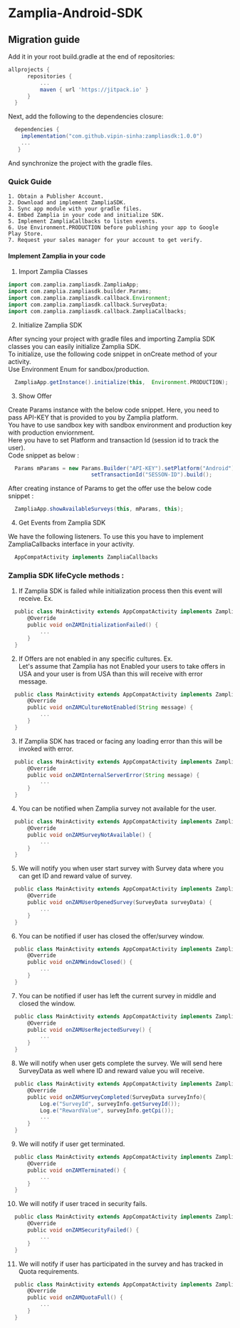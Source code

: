 # Zamplia-Android-SDK


## Migration guide

Add it in your root build.gradle at the end of repositories:


  ```groovy
  allprojects {
		repositories {
			...
			maven { url 'https://jitpack.io' }
		}
	}
  ```
  Next, add the following to the dependencies closure:

  ```groovy
    dependencies {
      implementation("com.github.vipin-sinha:zampliasdk:1.0.0")
      ...
     }
  ```

  And synchronize the project with the gradle files.

### Quick Guide

    1. Obtain a Publisher Account.
    2. Download and implement ZampliaSDK.
    3. Sync app module with your gradle files.
    4. Embed Zamplia in your code and initialize SDK.
    5. Implement ZampliaCallbacks to listen events.
    6. Use Environment.PRODUCTION before publishing your app to Google Play Store.
    7. Request your sales manager for your account to get verify.

#### Implement Zamplia in your code

1. Import Zamplia Classes


  ```groovy
  import com.zamplia.zampliasdk.ZampliaApp;
  import com.zamplia.zampliasdk.builder.Params;
  import com.zamplia.zampliasdk.callback.Environment;
  import com.zamplia.zampliasdk.callback.SurveyData;
  import com.zamplia.zampliasdk.callback.ZampliaCallbacks;
  ```


2. Initialize Zamplia SDK

After syncing your project with gradle files and importing Zamplia SDK classes you can easily initialize Zamplia SDK. <br/>To initialize, use the following code snippet in onCreate method of your activity. <br/>Use Environment Enum for sandbox/production.  


  ```groovy
    ZampliaApp.getInstance().initialize(this,  Environment.PRODUCTION);
  ```
    
3. Show Offer

Create Params instance with the below code snippet. Here, you need to pass API-KEY that is provided to you by Zamplia platform. <br/>You have to use sandbox key with sandbox environment and production key with production enviornment. <br/>Here you have to set Platform and transaction Id (session id to track the user). <br/>Code snippet as below :


  ```groovy
    Params mParams = new Params.Builder("API-KEY").setPlatform("Android").
                            setTransactionId("SESSON-ID").build();
  ```

After creating instance of Params to get the offer use the below code snippet : 


  ```groovy
    ZampliaApp.showAvailableSurveys(this, mParams, this);
  ```

4. Get Events from Zamplia SDK

We have the following listeners. To use this you have to implement ZampliaCallbacks interface in your activity.


  ```groovy
    AppCompatActivity implements ZampliaCallbacks
  ```

### Zamplia SDK lifeCycle methods : 

1. If Zamplia SDK is failed while initialization process then this event will receive. Ex.

  ```groovy
    public class MainActivity extends AppCompatActivity implements ZampliaCallbacks {
        @Override
        public void onZAMInitializationFailed() {
            ...
        }
    }
  ```

2. If Offers are not enabled in any specific cultures. Ex. <br/>Let's assume that Zamplia has not Enabled your users to take offers in USA and your user is from USA than this will receive with error message.


  ```groovy
    public class MainActivity extends AppCompatActivity implements ZampliaCallbacks {
        @Override
        public void onZAMCultureNotEnabled(String message) {
            ...
        }
    }
  ```

3. If Zamplia SDK has traced or facing any loading error than this will be invoked with error.

  ```groovy
    public class MainActivity extends AppCompatActivity implements ZampliaCallbacks {
        @Override
        public void onZAMInternalServerError(String message) {
            ...
        }
    }
  ```


4. You can be notified when Zamplia survey not available for the user.

  ```groovy
    public class MainActivity extends AppCompatActivity implements ZampliaCallbacks {
        @Override
        public void onZAMSurveyNotAvailable() {
            ...
        }
    }
  ```


5. We will notify you when user start survey with Survey data where you can get ID and reward value of survey.

  ```groovy
    public class MainActivity extends AppCompatActivity implements ZampliaCallbacks {
        @Override
        public void onZAMUserOpenedSurvey(SurveyData surveyData) {
            ...
        }
    }
  ```


6. You can be notified if user has closed the offer/survey window.

  ```groovy
    public class MainActivity extends AppCompatActivity implements ZampliaCallbacks {
        @Override
        public void onZAMWindowClosed() {
            ...
        }
    }
  ```


7. You can be notified if user has left the current survey in middle and closed the window.

  ```groovy
    public class MainActivity extends AppCompatActivity implements ZampliaCallbacks {
        @Override
        public void onZAMUserRejectedSurvey() {
            ...
        }
    }
  ```


8. We will notify when user gets complete the survey. We will send here SurveyData as well where ID and reward value you will receive.

  ```groovy
    public class MainActivity extends AppCompatActivity implements ZampliaCallbacks {
        @Override
        public void onZAMSurveyCompleted(SurveyData surveyInfo){
            Log.e("SurveyId", surveyInfo.getSurveyId());
            Log.e("RewardValue", surveyInfo.getCpi()); 
            ...
        }
    }
  ```


9. We will notify if user get terminated.

  ```groovy
    public class MainActivity extends AppCompatActivity implements ZampliaCallbacks {
        @Override
        public void onZAMTerminated() {
            ...
        }
    }
  ```


10. We will notify if user traced in security fails.

  ```groovy
    public class MainActivity extends AppCompatActivity implements ZampliaCallbacks {
        @Override
        public void onZAMSecurityFailed() {
            ...
        }
    }
  ```


11. We will notify if user has participated in the survey and has tracked in Quota requirements.

  ```groovy
    public class MainActivity extends AppCompatActivity implements ZampliaCallbacks {
        @Override
        public void onZAMQuotaFull() {
            ...
        }
    }
  ```


